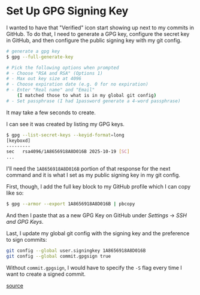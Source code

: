 # Set Up GPG Signing Key

I wanted to have that "Verified" icon start showing up next to my commits in
GitHub. To do that, I need to generate a GPG key, configure the secret key in
GitHub, and then configure the public signing key with my git config.

```bash
# generate a gpg key
$ gpg --full-generate-key

# Pick the following options when prompted
# - Choose "RSA and RSA" (Options 1)
# - Max out key size at 4096
# - Choose expiration date (e.g. 0 for no expiration)
# - Enter "Real name" and "Email"
    (I matched those to what is in my global git config)
# - Set passphrase (I had 1password generate a 4-word passphrase)
```

It may take a few seconds to create.

I can see it was created by listing my GPG keys.

```bash
$ gpg --list-secret-keys --keyid-format=long
[keyboxd]
---------
sec   rsa4096/1A8656918A8D016B 2025-10-19 [SC]
...
```

I'll need the `1A8656918A8D016B` portion of that response for the next command
and it is what I set as my public signing key in my git config.

First, though, I add the full key block to my GitHub profile which I can copy
like so:

```bash
$ gpg --armor --export 1A8656918A8D016B | pbcopy
```

And then I paste that as a new GPG Key on GitHub under _Settings_ -> _SSH and
GPG Keys_.

Last, I update my global git config with the signing key and the preference to
sign commits:

```bash
git config --global user.signingkey 1A8656918A8D016B
git config --global commit.gpgsign true
```

Without `commit.gpgsign`, I would have to specify the `-S` flag every time I
want to create a signed commit.

[source](https://git-scm.com/book/ms/v2/Git-Tools-Signing-Your-Work)
